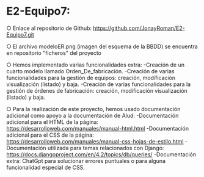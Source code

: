 # E2-Equipo7:
○ Enlace al repositorio de Github:
https://github.com/JonayRoman/E2-Equipo7.git

○ El archivo modeloER.png (imagen del esquema de la BBDD) se encuentra en repositorio "ficheros" del proyecto

○ Hemos implementado varias funcionalidades extra:
    -Creación de un cuarto modelo llamado Orden_De_fabricación.
    -Creación de varias funcionalidades para la gestión de equipos: creación, modificación visualización (listado) y baja.
    -Creación de varias funcionalidades para la gestión de órdenes de fabricación: creación, modificación visualización (listado) y baja.

○ Para la realización de este proyecto, hemos usado documentación adicional como apoyo a la documentación de Alud:
    -Documentación adicional para el HTML de la página: https://desarrolloweb.com/manuales/manual-html.html
    -Documentación adicional para el CSS de la página: https://desarrolloweb.com/manuales/manual-css-hojas-de-estilo.html 
    -Documentación utilizada para temas relacionados con Django: https://docs.djangoproject.com/en/4.2/topics/db/queries/
    -Documentación extra: ChatGpt para solucionar errores puntuales o para alguna funcionalidad especial de CSS.
